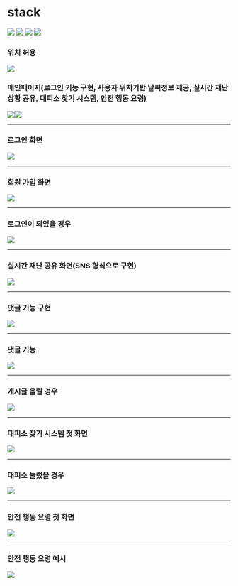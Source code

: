 # stack

<img src="https://img.shields.io/badge/react-E34F26?style=flat-square&logo=react&logoColor=white"/>
<img src="https://img.shields.io/badge/django-E34F26?style=flat-square&logo=django&logoColor=white"/>
<img src="https://img.shields.io/badge/python-E34F26?style=flat-square&logo=python&logoColor=white"/>
<img src="https://img.shields.io/badge/JS-E34F26?style=flat-square&logo=JS&logoColor=white"/>

<h3>위치 허용</h3>
<img src ="https://github.com/hackerton-skuniv11/back-end/assets/119941414/bdc08282-4e14-4357-9235-67b74bd82cfc">
<h3>메인페이지(로그인 기능 구현, 사용자 위치기반 날씨정보 제공, 실시간 재난상황 공유, 대피소 찾기 시스템, 안전 행동 요령)</h3>
<img src ="https://github.com/hackerton-skuniv11/back-end/assets/119941414/76b74872-ec65-4985-bc31-28965ebf3864"><img src="https://github.com/hackerton-skuniv11/back-end/assets/119941414/1ecc1e27-815b-4952-814e-33e826a29ac1">
<hr>
<h3>로그인 화면</h3>
<img src="https://github.com/hackerton-skuniv11/back-end/assets/119941414/23874336-ac9c-4b7e-a119-ada64441bf78">
<hr>
<h3>회원 가입 화면</h3>
<img src ="https://github.com/hackerton-skuniv11/back-end/assets/119941414/a3c1491c-02c7-46e1-a81b-51b186839d7c">
<hr>
<h3>로그인이 되었을 경우</h3>
<img src ="https://github.com/hackerton-skuniv11/back-end/assets/119941414/535da13e-071e-4552-ae6d-72568266237e">
<hr>
<h3>실시간 재난 공유 화면(SNS 형식으로 구현)</h3>
<img src ="https://github.com/hackerton-skuniv11/back-end/assets/119941414/fbb69e35-4c9c-46e1-ac9c-ee54ebc7d0f7">
<hr>
<h3>댓글 기능 구현</h3>
<img src ="https://github.com/hackerton-skuniv11/back-end/assets/119941414/eb7f42c0-ea42-4eba-b428-8f81e01c3b37">
<hr>
<h3>댓글 기능</h3>
<img src ="https://github.com/hackerton-skuniv11/back-end/assets/119941414/e364a17d-2205-4c77-a859-bbfc0e1e639e">
<hr>
<h3>게시글 올릴 경우</h3>
<img src ="https://github.com/hackerton-skuniv11/back-end/assets/119941414/d6e1b7d5-7f1a-499b-b26c-c5cb9f1ca8c8">
<hr>
<h3>대피소 찾기 시스템 첫 화면</h3>
<img src ="https://github.com/hackerton-skuniv11/back-end/assets/119941414/9595fb4b-cc2d-40a3-b672-40afc1455059">
<hr>
<h3>대피소 눌렀을 경우</h3>
<img src ="https://github.com/hackerton-skuniv11/back-end/assets/119941414/76f41b15-089e-4870-b3c4-b76f06810746">
<hr>
<h3>안전 행동 요령 첫 화면</h3>
<img src ="https://github.com/hackerton-skuniv11/back-end/assets/119941414/11601538-79bb-4b47-9286-4b01d9079ba9">
<hr>
<h3>안전 행동 요령 예시</h3>
<img src ="https://github.com/hackerton-skuniv11/back-end/assets/119941414/053b3832-bee2-463f-aa30-26b68ac48641">





